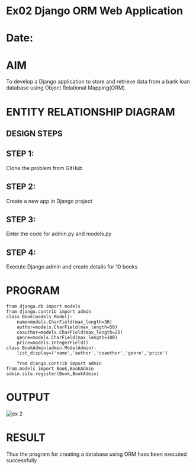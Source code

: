 # Ex02 Django ORM Web Application
# Date:
# AIM
To develop a Django application to store and retrieve data from a bank loan database using Object Relational Mapping(ORM).

# ENTITY RELATIONSHIP DIAGRAM
## DESIGN STEPS
## STEP 1:
Clone the problem from GitHub

## STEP 2:
Create a new app in Django project

## STEP 3:
Enter the code for admin.py and models.py

## STEP 4:
Execute Django admin and create details for 10 books

# PROGRAM
```
from django.db import models
from django.contrib import admin
class Book(models.Model):
    name=models.CharField(max_length=30)
    author=models.CharField(max_length=50)
    coauthor=models.CharField(max_length=25)
    genre=models.CharField(max_length=100)
    price=models.IntegerField()
class BookAdmin(admin.ModelAdmin):
    list_display=('name','author','coauthor','genre','price')

    from django.contrib import admin
from.models import Book,BookAdmin
admin.site.register(Book,BookAdmin)
```
# OUTPUT

![ex 2](https://github.com/user-attachments/assets/90f86c84-1c86-4d0a-bbdf-11092f0908d5)

# RESULT
Thus the program for creating a database using ORM hass been executed successfully
